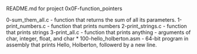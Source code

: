 README.md for project 0x0F-function_pointers

0-sum_them_all.c - function that returns the sum of all its parameters.
1-print_numbers.c - function that prints numbers
2-print_strings.c - function that prints strings
3-print_all.c - function that prints anything - arguments of char, integer, float, and char *
100-hello_holberton.asm - 64-bit program in assembly that prints Hello, Holberton, followerd by a new line.
